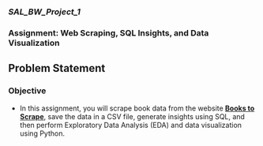 ### ***SAL_BW_Project_1*** 
### **Assignment: Web Scraping, SQL Insights, and Data Visualization**  



## **Problem Statement**
### **Objective** 
* In this assignment, you will scrape book data from the website [**Books to Scrape**](http://books.toscrape.com/), save the data in a CSV file, generate insights using SQL, and then perform Exploratory Data Analysis (EDA) and data visualization using Python.
